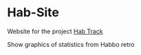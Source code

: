 # Hab-Site

Website for the project [Hab Track](https://discord.gg/h4n2pGqevH)

Show graphics of statistics from Habbo retro
